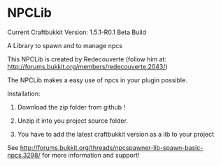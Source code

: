 NPCLib
======

Current Craftbukkit Version: 1.5.1-R0.1 Beta Build

A Library to spawn and to manage npcs 

This NPCLib is created by Redecouverte (follow him at: http://forums.bukkit.org/members/redecouverte.2043/)

The NPCLib makes a easy use of npcs in your plugin possible.

Installation:

1. Download the zip folder from github !

2. Unzip it into you project source folder.


3. You have to add the latest craftbukkit version as a lib to your project

See http://forums.bukkit.org/threads/npcspawner-lib-spawn-basic-npcs.3298/ for more information and support!

